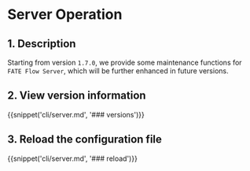 # Server Operation

## 1. Description

Starting from version `1.7.0`, we provide some maintenance functions for `FATE Flow Server`, which will be further enhanced in future versions.

## 2. View version information

{{snippet('cli/server.md', '### versions')}}

## 3. Reload the configuration file

{{snippet('cli/server.md', '### reload')}}